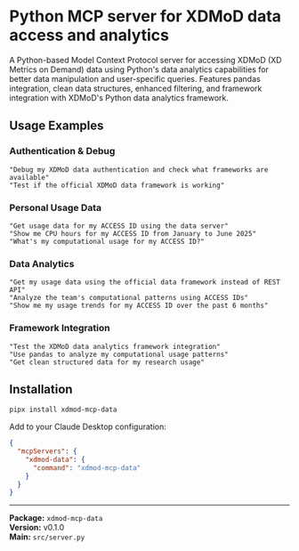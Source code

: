 # Python MCP server for XDMoD data access and analytics

A Python-based Model Context Protocol server for accessing XDMoD (XD Metrics on Demand) data using Python's data analytics capabilities for better data manipulation and user-specific queries. Features pandas integration, clean data structures, enhanced filtering, and framework integration with XDMoD's Python data analytics framework.

## Usage Examples

### **Authentication & Debug**

```
"Debug my XDMoD data authentication and check what frameworks are available"
"Test if the official XDMoD data framework is working"
```

### **Personal Usage Data**

```
"Get usage data for my ACCESS ID using the data server"
"Show me CPU hours for my ACCESS ID from January to June 2025"
"What's my computational usage for my ACCESS ID?"
```

### **Data Analytics**

```
"Get my usage data using the official data framework instead of REST API"
"Analyze the team's computational patterns using ACCESS IDs"
"Show me my usage trends for my ACCESS ID over the past 6 months"
```

### **Framework Integration**

```
"Test the XDMoD data analytics framework integration"
"Use pandas to analyze my computational usage patterns"
"Get clean structured data for my research usage"
```


## Installation

```bash
pipx install xdmod-mcp-data
```

Add to your Claude Desktop configuration:

```json
{
  "mcpServers": {
    "xdmod-data": {
      "command": "xdmod-mcp-data"
    }
  }
}
```



---

**Package:** `xdmod-mcp-data`  
**Version:** v0.1.0  
**Main:** `src/server.py`
